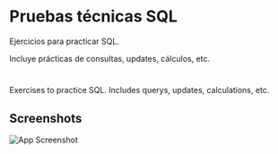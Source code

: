 
# Pruebas técnicas SQL

Ejercicios para practicar SQL.

Incluye prácticas de consultas, updates, cálculos, etc.

#

Exercises to practice SQL.
Includes querys, updates, calculations, etc.
## Screenshots

![App Screenshot](https://i.ibb.co/jzJ63Pj/6.jpg)

  
